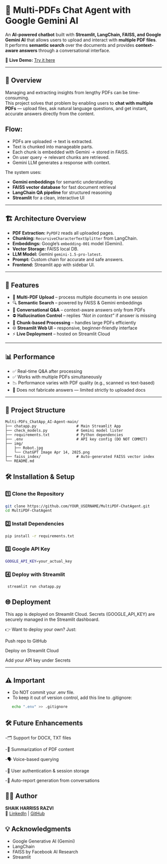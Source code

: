 # 🤖 Multi-PDFs Chat Agent with Google Gemini AI

An **AI-powered chatbot** built with **Streamlit, LangChain, FAISS, and Google Gemini AI** that allows users to upload and interact with **multiple PDF files**.  
It performs **semantic search** over the documents and provides **context-aware answers** through a conversational interface.

🔗 **Live Demo:** [Try it here](https://multipdfchatapp-22h.streamlit.app/)  

---

## 📌 Overview
Managing and extracting insights from lengthy PDFs can be time-consuming.  
This project solves that problem by enabling users to **chat with multiple PDFs** — upload files, ask natural language questions, and get instant, accurate answers directly from the content.
##  Flow:

- PDFs are uploaded → text is extracted.
- Text is chunked into manageable parts.
- Each chunk is embedded with Gemini → stored in FAISS.
- On user query → relevant chunks are retrieved.
- Gemini LLM generates a response with context.

The system uses:
- **Gemini embeddings** for semantic understanding  
- **FAISS vector database** for fast document retrieval  
- **LangChain QA pipeline** for structured reasoning  
- **Streamlit** for a clean, interactive UI  

---
## 🏗️ Architecture Overview

- **PDF Extraction:** `PyPDF2` reads all uploaded pages.
- **Chunking:** `RecursiveCharacterTextSplitter` from LangChain.
- **Embeddings:** Google’s `embedding-001` model (Gemini).
- **Vector Storage:** FAISS local DB.
- **LLM Model:** Gemini `gemini-1.5-pro-latest`.
- **Prompt:** Custom chain for accurate and safe answers.
- **Frontend:** Streamlit app with sidebar UI.
  
---
## 🚀 Features
- 📄 **Multi-PDF Upload** – process multiple documents in one session  
- 🔍 **Semantic Search** – powered by FAISS & Gemini embeddings  
- 🤖 **Conversational Q&A** – context-aware answers only from PDFs  
- ⛔ **Hallucination Control** – replies *“Not in context”* if answer is missing  
- 🧾 **Chunk-based Processing** – handles large PDFs efficiently  
- 🌐 **Streamlit Web UI** – responsive, beginner-friendly interface  
- ⚡ **Live Deployment** – hosted on Streamlit Cloud  

---

## 📊 Performance

- ✅ Real-time Q&A after processing
- ✅ Works with multiple PDFs simultaneously
- 📉 Performance varies with PDF quality (e.g., scanned vs text-based)
- 🚫 Does not fabricate answers — limited strictly to uploaded docs

---

## 📁 Project Structure

```text
Multi-PDFs_ChatApp_AI-Agent-main/
├── chatapp.py                  # Main Streamlit App
├── check_models.py             # Gemini model lister
├── requirements.txt            # Python dependencies
├── .env                        # API key config (DO NOT COMMIT)
├── img/
│   ├── Robot.jpg
│   └── ChatGPT Image Apr 14, 2025.png
├── faiss_index/                # Auto-generated FAISS vector index
└── README.md

```
## 🛠 Installation & Setup
### 1️⃣ Clone the Repository
```bash
git clone https://github.com/YOUR_USERNAME/MultiPDF-ChatAgent.git
cd MultiPDF-ChatAgent
```
### 2️⃣ Install Dependencies
```bash
pip install -r requirements.txt
```
### 3️⃣ Google API Key
```bash
GOOGLE_API_KEY=your_actual_key
```
### 4️⃣ Deploy with Streamlit
```bash
 streamlit run chatapp.py
```
## 🌐 Deployment

This app is deployed on Streamlit Cloud.
Secrets (GOOGLE_API_KEY) are securely managed in the Streamlit dashboard.

👉 Want to deploy your own? Just:

Push repo to GitHub

Deploy on Streamlit Cloud

Add your API key under Secrets

---

## ⚠️ Important
- Do NOT commit your .env file.
- To keep it out of version control, add this line to .gitignore:
```bash
   echo ".env" >> .gitignore
```
## 🛠 Future Enhancements
-🗂 Support for DOCX, TXT files

-🧾 Summarization of PDF content

-🗣 Voice-based querying

-🔐 User authentication & session storage

-📜 Auto-report generation from conversations

## 👨‍💻 Author
**SHAIK HARRISS RAZVI**  
🔗 [LinkedIn](https://www.linkedin.com/in/hariss-razvi-shaik-31b037333/) | [GitHub](https://github.com/Hariss22H)

## 💡 Acknowledgments
- Google Generative AI (Gemini)
- LangChain
- FAISS by Facebook AI Research
- Streamlit
